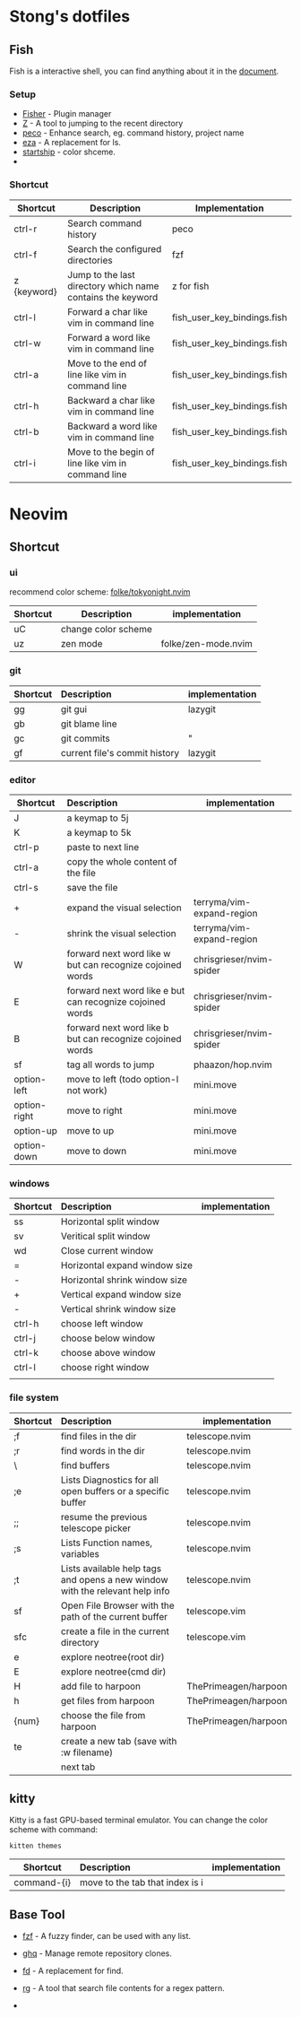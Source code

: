 # Stong's dotfiles

## Fish

Fish is a interactive shell, you can find anything about it in the [document](https://fishshell.com/docs/current/index.html).

### Setup

- [Fisher](https://github.com/jorgebucaran/fisher) - Plugin manager
- [Z](https://github.com/jethrokuan/z) - A tool to jumping to the recent directory
- [peco](https://github.com/peco/peco) - Enhance search, eg. command history, project name
- [eza](https://github.com/eza-community/eza) - A replacement for ls.
- [startship](https://starship.rs/) - color shceme.
-

### Shortcut

| Shortcut    | Description                                                | Implementation              |
| ----------- | ---------------------------------------------------------- | --------------------------- |
| ctrl-r      | Search command history                                     | peco                        |
| ctrl-f      | Search the configured directories                          | fzf                         |
| z {keyword} | Jump to the last directory which name contains the keyword | z for fish                  |
| ctrl-l      | Forward a char like vim in command line                    | fish_user_key_bindings.fish |
| ctrl-w      | Forward a word like vim in command line                    | fish_user_key_bindings.fish |
| ctrl-a      | Move to the end of line like vim in command line           | fish_user_key_bindings.fish |
| ctrl-h      | Backward a char like vim in command line                   | fish_user_key_bindings.fish |
| ctrl-b      | Backward a word like vim in command line                   | fish_user_key_bindings.fish |
| ctrl-i      | Move to the begin of line like vim in command line         | fish_user_key_bindings.fish |

# Neovim

## Shortcut

### ui

recommend color scheme: [folke/tokyonight.nvim](https://github.com/folke/tokyonight.nvim)

| Shortcut   | Description         | implementation      |
| ---------- | ------------------- | ------------------- |
| <leader>uC | change color scheme |                     |
| <leader>uz | zen mode            | folke/zen-mode.nvim |

### git

| Shortcut   | Description                   | implementation |
| ---------- | :---------------------------- | -------------- |
| <leader>gg | git gui                       | lazygit        |
| <leader>gb | git blame line                |                |
| <leader>gc | git commits                   | "              |
| <leader>gf | current file's commit history | lazygit        |

### editor

| Shortcut     | Description                                               | implementation            |
| ------------ | :-------------------------------------------------------- | ------------------------- |
| J            | a keymap to 5j                                            |                           |
| K            | a keymap to 5k                                            |                           |
| ctrl-p       | paste to next line                                        |                           |
| ctrl-a       | copy the whole content of the file                        |                           |
| ctrl-s       | save the file                                             |                           |
| +            | expand the visual selection                               | terryma/vim-expand-region |
| -            | shrink the visual selection                               | terryma/vim-expand-region |
| W            | forward next word like w but can recognize cojoined words | chrisgrieser/nvim-spider  |
| E            | forward next word like e but can recognize cojoined words | chrisgrieser/nvim-spider  |
| B            | forward next word like b but can recognize cojoined words | chrisgrieser/nvim-spider  |
| <leader>sf   | tag all words to jump                                     | phaazon/hop.nvim          |
| option-left  | move to left (todo option-l not work)                     | mini.move                 |
| option-right | move to right                                             | mini.move                 |
| option-up    | move to up                                                | mini.move                 |
| option-down  | move to down                                              | mini.move                 |

### windows

| Shortcut   | Description                   | implementation |
| ---------- | :---------------------------- | -------------- |
| ss         | Horizontal split window       |                |
| sv         | Veritical split window        |                |
| <leader>wd | Close current window          |                |
| =          | Horizontal expand window size |                |
| -          | Horizontal shrink window size |                |
| +          | Vertical expand window size   |                |
| -          | Vertical shrink window size   |                |
| ctrl-h     | choose left window            |                |
| ctrl-j     | choose below window           |                |
| ctrl-k     | choose above window           |                |
| ctrl-l     | choose right window           |                |
|            |                               |                |

### file system

| Shortcut      | Description                                                                  | implementation       |
| ------------- | :--------------------------------------------------------------------------- | -------------------- |
| ;f            | find files in the dir                                                        | telescope.nvim       |
| ;r            | find words in the dir                                                        | telescope.nvim       |
| \\            | find buffers                                                                 | telescope.nvim       |
| ;e            | Lists Diagnostics for all open buffers or a specific buffer                  | telescope.nvim       |
| ;;            | resume the previous telescope picker                                         | telescope.nvim       |
| ;s            | Lists Function names, variables                                              | telescope.nvim       |
| ;t            | Lists available help tags and opens a new window with the relevant help info | telescope.nvim       |
| sf            | Open File Browser with the path of the current buffer                        | telescope.vim        |
| sfc           | create a file in the current directory                                       | telescope.vim        |
| <leader>e     | explore neotree(root dir)                                                    |                      |
| <leader>E     | explore neotree(cmd dir)                                                     |                      |
| <leader>H     | add file to harpoon                                                          | ThePrimeagen/harpoon |
| <leader>h     | get files from harpoon                                                       | ThePrimeagen/harpoon |
| <leader>{num} | choose the file from harpoon                                                 | ThePrimeagen/harpoon |
| te            | create a new tab (save with :w filename)                                     |                      |
| <tab>         | next tab                                                                     |                      |

## kitty

Kitty is a fast GPU-based terminal emulator.
You can change the color scheme with command:

```
kitten themes
```

| Shortcut    | Description                     | implementation |
| ----------- | :------------------------------ | -------------- |
| command-{i} | move to the tab that index is i |                |

## Base Tool

- [fzf](https://github.com/junegunn/fzf?tab=readme-ov-file#setting-up-shell-integration) - A fuzzy finder, can be used with any list.

- [ghq](https://github.com/x-motemen/ghq) - Manage remote repository clones.

- [fd](https://github.com/sharkdp/fd) - A replacement for find.

- [rg](https://github.com/BurntSushi/ripgrep) - A tool that search file contents for a regex pattern.

-

